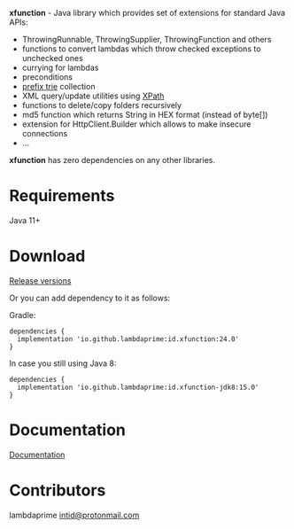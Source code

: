 **xfunction** - Java library which provides set of extensions for standard Java APIs:

- ThrowingRunnable, ThrowingSupplier, ThrowingFunction and others
- functions to convert lambdas which throw checked exceptions to unchecked ones
- currying for lambdas
- preconditions
- [prefix trie](https://en.wikipedia.org/wiki/Trie) collection
- XML query/update utilities using [XPath](https://en.wikipedia.org/wiki/XPath)
- functions to delete/copy folders recursively
- md5 function which returns String in HEX format (instead of byte[])
- extension for HttpClient.Builder which allows to make insecure connections
- ...

**xfunction** has zero dependencies on any other libraries.

# Requirements

Java 11+

# Download

[Release versions](xfunction/release/CHANGELOG.md)

Or you can add dependency to it as follows:

Gradle:

```
dependencies {
  implementation 'io.github.lambdaprime:id.xfunction:24.0'
}
```

In case you still using Java 8:

```
dependencies {
  implementation 'io.github.lambdaprime:id.xfunction-jdk8:15.0'
}
```

# Documentation

[Documentation](http://portal2.atwebpages.com/xfunction)

# Contributors

lambdaprime <intid@protonmail.com>
